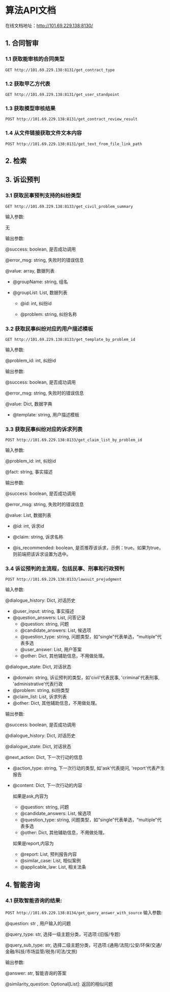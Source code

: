 # 算法API文档

在线文档地址：http://101.69.229.138:8130/

## 1. 合同智审
### 1.1 获取能审核的合同类型
`GET http://101.69.229.138:8131/get_contract_type`
### 1.2 获取甲乙方代表
`GET http://101.69.229.138:8131/get_user_standpoint`
### 1.3 获取模型审核结果
`POST http://101.69.229.138:8131/get_contract_review_result`
### 1.4 从文件链接获取文件文本内容
`POST http://101.69.229.138:8131/get_text_from_file_link_path`

## 2. 检索
## 3. 诉讼预判

### 3.1 获取民事预判支持的纠纷类型
`GET http://101.69.229.138:8133/get_civil_problem_summary`

输入参数:

无

输出参数:

@success: boolean, 是否成功调用

@error_msg: string, 失败时的错误信息

@value: array, 数据列表
    
* @groupName: string, 组名

* @groupList: List, 数据列表

  * @id: int, 纠纷id

  * @problem: string, 纠纷名称

### 3.2 获取民事纠纷对应的用户描述模板
`GET http://101.69.229.138:8133/get_template_by_problem_id`

输入参数:

@problem_id: int, 纠纷id

输出参数:

@success: boolean, 是否成功调用

@error_msg: string, 失败时的错误信息

@value: Dict, 数据字典
    
* @template: string, 用户描述模板

### 3.3 获取民事纠纷对应的诉求列表
`POST http://101.69.229.138:8133/get_claim_list_by_problem_id`

输入参数:

@problem_id: int, 纠纷id

@fact: string, 事实描述

输出参数:

@success: boolean, 是否成功调用

@error_msg: string, 失败时的错误信息

@value: List, 数据列表
    
  * @id: int, 诉求id

  * @claim: string, 诉求名称

  * @is_recommended: boolean, 是否推荐该诉求，示例：true。如果为true，则前端把该诉求设置为选中。

### 3.4 诉讼预判的主流程，包括民事、刑事和行政预判
`POST http://101.69.229.138:8133/lawsuit_prejudgment`

输入参数:

@dialogue_history: Dict, 对话历史
* @user_input: string, 事实描述
* @question_answers: List, 问答记录
  * @question: string, 问题
  * @candidate_answers: List, 候选项
  * @question_type: string, 问题类型，如“single”代表单选，“multiple”代表多选
  * @user_answer: List, 用户答案
  * @other: Dict, 其他辅助信息，不用做处理。

@dialogue_state: Dict, 对话状态
* @domain: string, 诉讼预判的类型，如'civil'代表民事, 'criminal'代表刑事, 'administrative'代表行政
* @problem: string, 纠纷类型
* @claim_list: List, 诉求列表
* @other: Dict, 其他辅助信息，不用做处理。

输出参数:

@success: boolean, 是否成功调用

@dialogue_history: Dict, 对话历史

@dialogue_state: Dict, 对话状态

@next_action: Dict, 下一次行动的信息
    
  * @action_type: string, 下一次行动的类型, 如'ask'代表提问, 'report'代表产生报告

  * @content: Dict, 下一次行动的内容
    
    如果是ask,内容为
      * @question: string, 问题
      * @candidate_answers: List, 候选项
      * @question_type: string, 问题类型，如“single”代表单选，“multiple”代表多选
      * @other: Dict, 其他辅助信息，不用做处理。

    如果是report,内容为
      * @report: List, 预判报告内容
      * @similar_case: List, 相似案例
      * @applicable_law: List, 相关法条
    
## 4. 智能咨询

### 4.1 获取智能咨询的结果:
`POST http://101.69.229.138:8134/get_query_answer_with_source`
输入参数:

@question: str , 用户输入的问题

@query_type: str, 选择一级主题分类，可选项:(旧版/专题)

@query_sub_type: str, 选择二级主题分类，可选项:(通用/法院/公安/环保/交通/金融/科技/市场监管/税务/司法/文旅)

输出参数:

@answer: str, 智能咨询的答案

@similarity_question: Optional[List]: 返回的相似问题